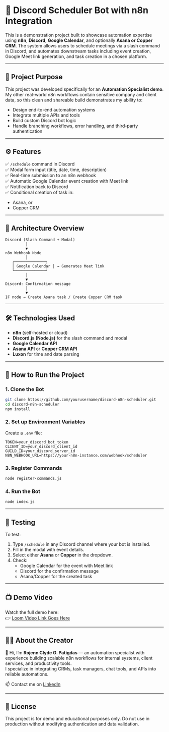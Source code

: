 
# 📆 Discord Scheduler Bot with n8n Integration

This is a demonstration project built to showcase automation expertise using **n8n**, **Discord**, **Google Calendar**, and optionally **Asana or Copper CRM**. The system allows users to schedule meetings via a slash command in Discord, and automates downstream tasks including event creation, Google Meet link generation, and task creation in a chosen platform.

---

## 📌 Project Purpose

This project was developed specifically for an **Automation Specialist demo**. My other real-world n8n workflows contain sensitive company and client data, so this clean and shareable build demonstrates my ability to:

- Design end-to-end automation systems
- Integrate multiple APIs and tools
- Build custom Discord bot logic
- Handle branching workflows, error handling, and third-party authentication

---

## ⚙️ Features

✅ `/schedule` command in Discord  
✅ Modal form input (title, date, time, description)  
✅ Real-time submission to an n8n webhook  
✅ Automatic Google Calendar event creation with Meet link  
✅ Notification back to Discord  
✅ Conditional creation of task in:
- Asana, or  
- Copper CRM  

---

## 🧠 Architecture Overview

```text
Discord (Slash Command + Modal)
         │
         ▼
n8n Webhook Node
         │
   ┌──────────────┐
   │ Google Calendar │ → Generates Meet link
   └──────────────┘
         │
         ▼
Discord: Confirmation message
         │
         ▼
IF node → Create Asana task / Create Copper CRM task
```

---

## 🛠 Technologies Used

- **n8n** (self-hosted or cloud)
- **Discord.js (Node.js)** for the slash command and modal
- **Google Calendar API**
- **Asana API** or **Copper CRM API**
- **Luxon** for time and date parsing

---

## 🚀 How to Run the Project

### 1. Clone the Bot
```bash
git clone https://github.com/yourusername/discord-n8n-scheduler.git
cd discord-n8n-scheduler
npm install
```

### 2. Set up Environment Variables
Create a `.env` file:
```
TOKEN=your_discord_bot_token
CLIENT_ID=your_discord_client_id
GUILD_ID=your_discord_server_id
N8N_WEBHOOK_URL=https://your-n8n-instance.com/webhook/scheduler
```

### 3. Register Commands
```bash
node register-commands.js
```

### 4. Run the Bot
```bash
node index.js
```

---

## 🧪 Testing

To test:
1. Type `/schedule` in any Discord channel where your bot is installed.
2. Fill in the modal with event details.
3. Select either **Asana** or **Copper** in the dropdown.
4. Check:
   - Google Calendar for the event with Meet link
   - Discord for the confirmation message
   - Asana/Copper for the created task

---

## 📺 Demo Video

Watch the full demo here:  
👉 [Loom Video Link Goes Here](#)

---

## 🙋‍♂️ About the Creator

👋 Hi, I’m **Rojenn Clyde G. Patigdas** — an automation specialist with experience building scalable n8n workflows for internal systems, client services, and productivity tools.  
I specialize in integrating CRMs, task managers, chat tools, and APIs into reliable automations.

📫 Contact me on [LinkedIn](www.linkedin.com/in/rojenn-clyde-patigdas-0993041a5) 

---

## 📝 License

This project is for demo and educational purposes only. Do not use in production without modifying authentication and data validation.
